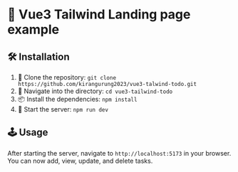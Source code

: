 
# 🚀 Vue3 Tailwind Landing page example

## 🛠️ Installation

1. 📂 Clone the repository: `git clone https://github.com/kirangurung2023/vue3-talwind-todo.git`
2. 🚀 Navigate into the directory: `cd vue3-tailwind-todo`
3. 📦 Install the dependencies: `npm install`
4. 🎉 Start the server: `npm run dev`

## 🕹️ Usage

After starting the server, navigate to `http://localhost:5173` in your browser. You can now add, view, update, and delete tasks.

